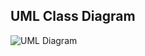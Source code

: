 ## UML Class Diagram

![UML Diagram](//www.plantuml.com/plantuml/png/ZLF1ZjGm3BtdAtBZr3-0rRAx810Q3T8S4GTlwwNMfd7bk48ZxSUZ8JDHtIQ8NDgyz_AU6zVtIK5qcO9JdhsoVsPLdln0WhqIHvTUASuWCFb04VKyesVHaPrxvpzSbZ_mW27bZOFdf0Az-Zv0Ifbp-VqXGFzwwaSEcDRuqpAJu1hvWaavPiJzVVZknqZ3WF5dTrSnsY1MRmBAkzMOo9fTztRdzmvvhSXiqo3BZNsc2B4d2FvhJ2hBX54R5rYaHQakCqSTKLRddQjepJVkJco1N6mjifH-d9KuDehDfCkRJulmZ10D-752eNuB9Yg8oqzJzyR9R8roQs-tHcaohME-XQg5eLOMtdj3_RiL0_-EtLLQLRv_wmfVRlwxK4_nbp-WZZmqEd0LPOsxpM1KV0G9V6LT-RL8yObUNb0mzcZPn-CfkznWPxpDPUuJTeZHjv8Rk3cxhskNjPuyKtGxO2_TvlYsg_rdIuEDQDL7qD6VQ5e2A4kZZnTHqPI12YW7aEKC4zG41mf9aMADUn26WV0Rd3T7dTdQkMi76ghfqAYeeCrpxMhRmRap_vDqMJLrAxMkti-3QRxLtcCSbYcuFm00)

